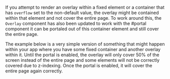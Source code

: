 If you attempt to render an overlay within a fixed element or a container that
has `overflow` set to the non-default value, the overlay might be contained
within that element and not cover the entire page. To work around this, the
`Overlay` component has also been updated to work with the #portal component it
can be portaled out of this container element and still cover the entire page.

The example below is a very simple version of something that might happen within
your app where you have some fixed container and another overlay within it.
Until the portal is enabled, the overlay will only cover 50% of the screen
instead of the entire page and some elements will not be correctly covered due
to z-indexing. Once the portal is enabled, it will cover the entire page again
correctly.
